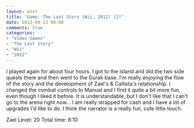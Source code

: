 ```yaml
---
layout: post
title: "Game: The Last Story (Wii, 2012) (2)"
date: 2012-09-23 00:00
comments: true
categories:
- "Video Games"
- "The Last Story"
- "Wii"
- "2012"
---
```


I played again for about four hours. I got to the island and did
the two side quests there and then went to the Gurak base. I'm
really enjoying the flow of the story and the development of
Zael's & Callista's relationship. I changed the combat controls
to Manual and I find it quite a bit more fun, even though I liked
it before. It is understandable, but I don't like that I can't go
to the arena right now... I am really strapped for cash and I
have a lot of upgrades I'd like to do. I think the narrator is a
really fun, cute little touch.

Zael Level: 20
Total time: 8:10
